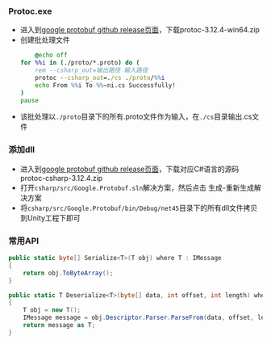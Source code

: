 ### Protoc.exe
- 进入到[google protobuf github release页面](https://github.com/protocolbuffers/protobuf/releases)，下载protoc-3.12.4-win64.zip
- 创建批处理文件
    ``` bat
        @echo off
    for %%i in (./proto/*.proto) do (
        rem --csharp_out=输出路径 输入路径
        protoc --csharp_out=./cs ./proto/%%i
        echo From %%i To %%~ni.cs Successfully!  
    )
    pause
    ```
- 该批处理以```./proto```目录下的所有.proto文件作为输入，在```./cs```目录输出.cs文件

### 添加dll
- 进入到[google protobuf github release页面](https://github.com/protocolbuffers/protobuf/releases)，下载对应C#语言的源码protoc-csharp-3.12.4.zip
- 打开```csharp/src/Google.Protobuf.sln```解决方案，然后点击 生成-重新生成解决方案
- 将```csharp/src/Google.Protobuf/bin/Debug/net45```目录下的所有dll文件拷贝到Unity工程下即可

### 常用API
``` csharp
public static byte[] Serialize<T>(T obj) where T : IMessage
{
    return obj.ToByteArray();
}

public static T Deserialize<T>(byte[] data, int offset, int length) where T : class, IMessage, new()
{
    T obj = new T();
    IMessage message = obj.Descriptor.Parser.ParseFrom(data, offset, length);
    return message as T;
}
```